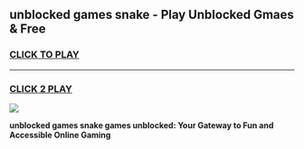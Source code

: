 
## unblocked games snake - Play Unblocked Gmaes & Free
<h3>
<a href="https://news.freeplayer.one?title=unblocked_games_snake&ref=16F">CLICK TO PLAY</a></h3>
<hr>

<h3>
<a href="https://news.freeplayer.one?title=unblocked_games_snake&ref=16F">CLICK 2 PLAY</a>
  
</h3>

<a href="https://news.freeplayer.one?title=unblocked_games_snake&ref=16F/"><img src="https://clearcache.store/games.png"></a>


**unblocked games snake games unblocked: Your Gateway to Fun and Accessible Online Gaming**
